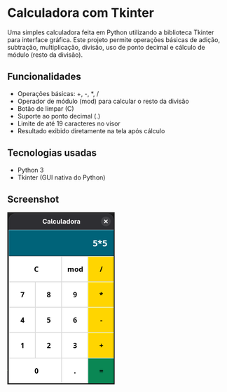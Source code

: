 # Calculadora com Tkinter

Uma simples calculadora feita em Python utilizando a biblioteca Tkinter para interface gráfica. Este projeto permite operações básicas de adição, subtração, multiplicação, divisão, uso de ponto decimal e cálculo de módulo (resto da divisão).

## Funcionalidades

- Operações básicas: +, -, *, /
- Operador de módulo (mod) para calcular o resto da divisão
- Botão de limpar (C)
- Suporte ao ponto decimal (.)
- Limite de até 19 caracteres no visor
- Resultado exibido diretamente na tela após cálculo

## Tecnologias usadas

- Python 3
- Tkinter (GUI nativa do Python)

## Screenshot

![Calculadora](img/calculadora.png)
